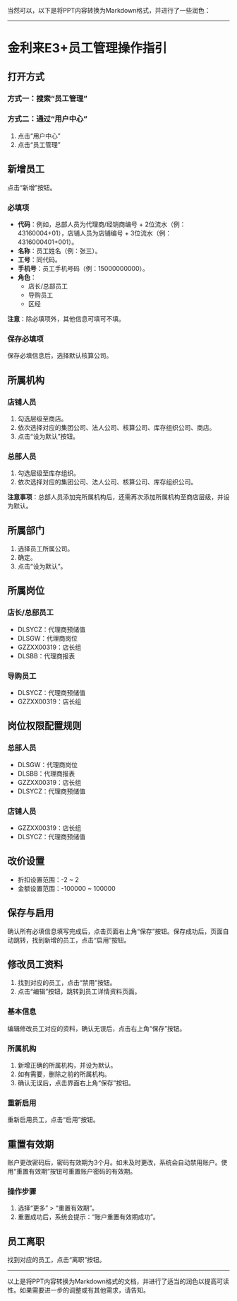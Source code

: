 当然可以，以下是将PPT内容转换为Markdown格式，并进行了一些润色：

---

# 金利来E3+员工管理操作指引

## 打开方式

### 方式一：搜索“员工管理”

### 方式二：通过“用户中心”

1. 点击“用户中心”
2. 点击“员工管理”

## 新增员工

点击“新增”按钮。

### 必填项

- **代码**：例如，总部人员为代理商/经销商编号 + 2位流水（例：43160004+01），店铺人员为店铺编号 + 3位流水（例：4316000401+001）。
- **名称**：员工姓名（例：张三）。
- **工号**：同代码。
- **手机号**：员工手机号码（例：15000000000）。
- **角色**：
  - 店长/总部员工
  - 导购员工
  - 区经

**注意**：除必填项外，其他信息可填可不填。

### 保存必填项

保存必填信息后，选择默认核算公司。

## 所属机构

### 店铺人员

1. 勾选层级至商店。
2. 依次选择对应的集团公司、法人公司、核算公司、库存组织公司、商店。
3. 点击“设为默认”按钮。

### 总部人员

1. 勾选层级至库存组织。
2. 依次选择对应的集团公司、法人公司、核算公司、库存组织公司。

**注意事项**：总部人员添加完所属机构后，还需再次添加所属机构至商店层级，并设为默认。

## 所属部门

1. 选择员工所属公司。
2. 确定。
3. 点击“设为默认”。

## 所属岗位

### 店长/总部员工

- DLSYCZ：代理商预储值
- DLSGW：代理商岗位
- GZZXX00319：店长组
- DLSBB：代理商报表

### 导购员工

- DLSYCZ：代理商预储值
- GZZXX00319：店长组

## 岗位权限配置规则

### 总部人员

- DLSGW：代理商岗位
- DLSBB：代理商报表
- GZZXX00319：店长组
- DLSYCZ：代理商预储值

### 店铺人员

- GZZXX00319：店长组
- DLSYCZ：代理商预储值

## 改价设置

- 折扣设置范围：-2 ~ 2
- 金额设置范围：-100000 ~ 100000

## 保存与启用

确认所有必填信息填写完成后，点击页面右上角“保存”按钮。保存成功后，页面自动跳转，找到新增的员工，点击“启用”按钮。

## 修改员工资料

1. 找到对应的员工，点击“禁用”按钮。
2. 点击“编辑”按钮，跳转到员工详情资料页面。

### 基本信息

编辑修改员工对应的资料，确认无误后，点击右上角“保存”按钮。

### 所属机构

1. 新增正确的所属机构，并设为默认。
2. 如有需要，删除之前的所属机构。
3. 确认无误后，点击界面右上角“保存”按钮。

### 重新启用

重新启用员工，点击“启用”按钮。

## 重置有效期

账户更改密码后，密码有效期为3个月。如未及时更改，系统会自动禁用账户。使用“重置有效期”按钮可重置账户密码的有效期。

### 操作步骤

1. 选择“更多” > “重置有效期”。
2. 重置成功后，系统会提示：“账户重置有效期成功”。

## 员工离职

找到对应的员工，点击“离职”按钮。

---

以上是将PPT内容转换为Markdown格式的文档，并进行了适当的润色以提高可读性。如果需要进一步的调整或有其他需求，请告知。
